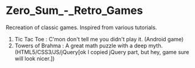 # Zero_Sum_-_Retro_Games
Recreation of classic games. Inspired from various tutorials.

1. Tic Tac Toe : C'mon don't tell me you didn't play it. (Android game)
2. Towers of Brahma : A great math puzzle with a deep myth.
(HTML5/CSS3/JS/jQuery[ok I copied jQuery part, but hey, game sure will look nicer.])
